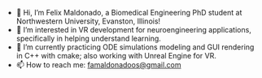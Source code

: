- 👋 Hi, I’m Felix Maldonado, a Biomedical Engineering PhD student at Northwestern University, Evanston, Illinois! 
- 👀 I’m interested in VR development for neuroengineering applications, specifically in helping understand learning.
- 🌱 I’m currently practicing ODE simulations modeling and GUI rendering in C++ with cmake; also working with Unreal Engine for VR.
- 📫 How to reach me: famaldonadoos@gmail.com

<!---
felixmaldonadoos/felixmaldonadoos is a ✨ special ✨ repository because its `README.md` (this file) appears on your GitHub profile.
You can click the Preview link to take a look at your changes.
--->
